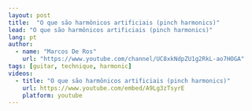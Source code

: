 ```yaml
---
layout: post
title:  "O que são harmônicos artificiais (pinch harmonics)"
lead: "O que são harmônicos artificiais (pinch harmonics)"
lang: pt
author:
  - name: "Marcos De Ros"
    url: "https://www.youtube.com/channel/UC8xkNdpZU1g2RkL-ao7HOGA"
tags: [guitar, technique, harmonic]
videos:
  - title: "O que são harmônicos artificiais (pinch harmonics)"
    url: https://www.youtube.com/embed/A9Lg3zTsyrE
    platform: youtube
---
```


